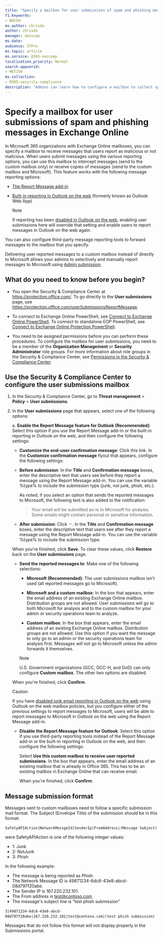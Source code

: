 ```yaml
---
title: "Specify a mailbox for user submissions of spam and phishing messages"
f1.keywords:
- NOCSH
ms.author: chrisda
author: chrisda
manager: dansimp
ms.date:
audience: ITPro
ms.topic: article
ms.service: O365-seccomp
localization_priority: Normal
search.appverid:
- MET150
ms.collection:
- M365-security-compliance
description: "Admins can learn how to configure a mailbox to collect spam and phishing email that are reported by users."
---
```


# Specify a mailbox for user submissions of spam and phishing messages in Exchange Online

In Microsoft 365 organizations with Exchange Online mailboxes, you can specify a mailbox to receive messages that users report as malicious or not malicious. When users submit messages using the various reporting options, you can use this mailbox to intercept messages (send to the custom mailbox only) or receive copies of messages (send to the custom mailbox and Microsoft). This feature works with the following message reporting options:

- [The Report Message add-in](enable-the-report-message-add-in.md)

- [Built-in reporting in Outlook on the web](report-junk-email-and-phishing-scams-in-outlook-on-the-web-eop.md) (formerly known as Outlook Web App)

  > [!NOTE]
  > If reporting has been [disabled in Outlook on the web](report-junk-email-and-phishing-scams-in-outlook-on-the-web-eop.md#disable-or-enable-junk-email-reporting-in-outlook-on-the-web), enabling user submissions here will override that setting and enable users to report messages in Outlook on the web again.

You can also configure third-party message reporting tools to forward messages to the mailbox that you specify.

Delivering user reported messages to a custom mailbox instead of directly to Microsoft allows your admins to selectively and manually report messages to Microsoft using [Admin submission](admin-submission.md).

## What do you need to know before you begin?

- You open the Security & Compliance Center at <https://protection.office.com/>. To go directly to the **User submissions** page, use <https://protection.office.com/userSubmissionsReportMessage>.

- To connect to Exchange Online PowerShell, see [Connect to Exchange Online PowerShell](https://docs.microsoft.com/powershell/exchange/exchange-online/connect-to-exchange-online-powershell/connect-to-exchange-online-powershell). To connect to standalone EOP PowerShell, see [Connect to Exchange Online Protection PowerShell](https://docs.microsoft.com/powershell/exchange/exchange-eop/connect-to-exchange-online-protection-powershell).

- You need to be assigned permissions before you can perform these procedures. To configure the mailbox for user submissions, you need to be a member of the **Organization Management** or **Security Administrator** role groups. For more information about role groups in the Security & Compliance Center, see [Permissions in the Security & Compliance Center](permissions-in-the-security-and-compliance-center.md).

## Use the Security & Compliance Center to configure the user submissions mailbox

1. In the Security & Compliance Center, go to **Threat management** \> **Policy** \> **User submissions**.

2. In the **User submissions** page that appears, select one of the following options:

   a. **Enable the Report Message feature for Outlook (Recommended)**: Select this option if you use the Report Message add-in or the built-in reporting in Outlook on the web, and then configure the following settings:

      - **Customize the end-user confirmation message**: Click this link. In the **Customize confirmation message** flyout that appears, configure the following settings:

      - **Before submission**: In the **Title** and **Confirmation message** boxes, enter the descriptive text that users see before they report a message using the Report Message add-in. You can use the variable %type% to include the submission type (junk, not junk, phish, etc.).

        As noted, if you select an option that sends the reported messages to Microsoft, the following text is also added to the notification:

        > Your email will be submitted as-is to Microsoft for analysis. Some emails might contain personal or sensitive information.

      - **After submission**: Click ![Expand icon](../../media/scc-expand-icon.png). In the **Title** and **Confirmation message** boxes, enter the descriptive text that users see after they report a message using the Report Message add-in. You can use the variable %type% to include the submission type.

      When you're finished, click **Save**. To clear these values, click **Restore** back on the **User submissions** page.

      - **Send the reported messages to**: Make one of the following selections:

        - **Microsoft (Recommended)**: The user submissions mailbox isn't used (all reported messages go to Microsoft).

        - **Microsoft and a custom mailbox**: In the box that appears, enter the email address of an existing Exchange Online mailbox. Distribution groups are not allowed. User submissions will go to both Microsoft for analysis and to the custom mailbox for your admin or security operations team to analyze.

        - **Custom mailbox**: In the box that appears, enter the email address of an existing Exchange Online mailbox. Distribution groups are not allowed. Use this option if you want the message to only go to an admin or the security operations team for analysis first. Messages will not go to Microsoft unless the admin forwards it themselves.

        > [!NOTE]
        > U.S. Government organizations (GCC, GCC-H, and DoD) can only configure **Custom mailbox**. The other two options are disabled. 

      When you're finished, click **Confirm**.

      > [!CAUTION]
      > If you have [disabled junk email reporting in Outlook on the web](report-junk-email-and-phishing-scams-in-outlook-on-the-web-eop.md#disable-or-enable-junk-email-reporting-in-outlook-on-the-web) using Outlook on the web mailbox policies, but you configure either of the previous settings to report messages to Microsoft, users will be able to report messages to Microsoft in Outlook on the web using the Report Message add-in.

   - **Disable the Report Message feature for Outlook**: Select this option if you use third-party reporting tools instead of the Report Message add-in or the built-in reporting in Outlook on the web, and then configure the following settings:

      Select **Use this custom mailbox to receive user reported submissions**. In the box that appears, enter the email address of an existing mailbox that is already in Office 365. This has to be an existing mailbox in Exchange Online that can receive email.

      When you're finished, click **Confirm**.

## Message submission format

Messages sent to custom mailboxes need to follow a specific submission mail format. The Subject (Envelope Title) of the submission should be in this format:

`SafetyAPIAction|NetworkMessgeId|SenderIp|FromAddress|(Message Subject)`

were SafetyAPIAction is one of the following integer values:

- 1: Junk
- 2: NotJunk
- 3: Phish

In the following example:

- The message is being reported as Phish.
- The Network Message ID is 49871234-6dc6-43e8-abcd-08d797f20abe.
- The Sender IP is 167.220.232.101.
- The From address is test@contoso.com.
- The message's subject line is "test phish submission"

`3|49871234-6dc6-43e8-abcd-08d797f20abe|167.220.232.101|test@contoso.com|(test phish submission)`

Messages that do not follow this format will not display properly in the Submissions portal.
